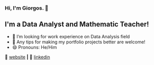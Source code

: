 ### Hi, I'm Giorgos. 👋
## I'm a Data Analyst and Mathematic Teacher!



- 👯 I’m looking for work experience on Data Analysis field
- 🤔 Any tips for making my portfolio projects better are welcome!
- 😄 Pronouns: He/Him





🏡 [website][website] **|** 
👔 [linkedin][linkedin]



[website]: https://giorgossazalis.github.io/Gsazwebsite.github.io/

[linkedin]: https://www.linkedin.com/in/georgios-sazalis-831647210/

